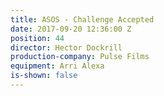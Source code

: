 ```yaml
---
title: ASOS - Challenge Accepted
date: 2017-09-20 12:36:00 Z
position: 44
director: Hector Dockrill
production-company: Pulse Films
equipment: Arri Alexa
is-shown: false
---
```


